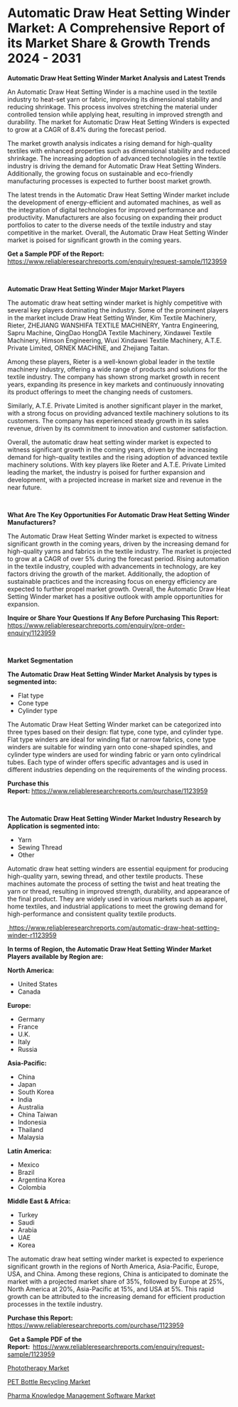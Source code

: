 <p><h1>Automatic Draw Heat Setting Winder Market: A Comprehensive Report of its Market Share & Growth Trends 2024 - 2031</h1></p><p><strong>Automatic Draw Heat Setting Winder Market Analysis and Latest Trends</strong></p>
<p><p>An Automatic Draw Heat Setting Winder is a machine used in the textile industry to heat-set yarn or fabric, improving its dimensional stability and reducing shrinkage. This process involves stretching the material under controlled tension while applying heat, resulting in improved strength and durability. The market for Automatic Draw Heat Setting Winders is expected to grow at a CAGR of 8.4% during the forecast period.</p><p>The market growth analysis indicates a rising demand for high-quality textiles with enhanced properties such as dimensional stability and reduced shrinkage. The increasing adoption of advanced technologies in the textile industry is driving the demand for Automatic Draw Heat Setting Winders. Additionally, the growing focus on sustainable and eco-friendly manufacturing processes is expected to further boost market growth.</p><p>The latest trends in the Automatic Draw Heat Setting Winder market include the development of energy-efficient and automated machines, as well as the integration of digital technologies for improved performance and productivity. Manufacturers are also focusing on expanding their product portfolios to cater to the diverse needs of the textile industry and stay competitive in the market. Overall, the Automatic Draw Heat Setting Winder market is poised for significant growth in the coming years.</p></p>
<p><strong>Get a Sample PDF of the Report:&nbsp;</strong> <a href="https://www.reliableresearchreports.com/enquiry/request-sample/1123959">https://www.reliableresearchreports.com/enquiry/request-sample/1123959</a></p>
<p>&nbsp;</p>
<p><strong>Automatic Draw Heat Setting Winder Major Market Players</strong></p>
<p><p>The automatic draw heat setting winder market is highly competitive with several key players dominating the industry. Some of the prominent players in the market include Draw Heat Setting Winder, Kim Textile Machinery, Rieter, ZHEJIANG WANSHIFA TEXTILE MACHINERY, Yantra Engineering, Sapru Machine, QingDao HongDA Textile Machinery, Xindawei Textile Machinery, Himson Engineering, Wuxi Xindawei Textile Machinery, A.T.E. Private Limited, ORNEK MACHINE, and Zhejiang Taitan.</p><p>Among these players, Rieter is a well-known global leader in the textile machinery industry, offering a wide range of products and solutions for the textile industry. The company has shown strong market growth in recent years, expanding its presence in key markets and continuously innovating its product offerings to meet the changing needs of customers.</p><p>Similarly, A.T.E. Private Limited is another significant player in the market, with a strong focus on providing advanced textile machinery solutions to its customers. The company has experienced steady growth in its sales revenue, driven by its commitment to innovation and customer satisfaction.</p><p>Overall, the automatic draw heat setting winder market is expected to witness significant growth in the coming years, driven by the increasing demand for high-quality textiles and the rising adoption of advanced textile machinery solutions. With key players like Rieter and A.T.E. Private Limited leading the market, the industry is poised for further expansion and development, with a projected increase in market size and revenue in the near future.</p></p>
<p>&nbsp;</p>
<p><strong>What Are The Key Opportunities For Automatic Draw Heat Setting Winder Manufacturers?</strong></p>
<p><p>The Automatic Draw Heat Setting Winder market is expected to witness significant growth in the coming years, driven by the increasing demand for high-quality yarns and fabrics in the textile industry. The market is projected to grow at a CAGR of over 5% during the forecast period. Rising automation in the textile industry, coupled with advancements in technology, are key factors driving the growth of the market. Additionally, the adoption of sustainable practices and the increasing focus on energy efficiency are expected to further propel market growth. Overall, the Automatic Draw Heat Setting Winder market has a positive outlook with ample opportunities for expansion.</p></p>
<p><strong>Inquire or Share Your Questions If Any Before Purchasing This Report:</strong> <a href="https://www.reliableresearchreports.com/enquiry/pre-order-enquiry/1123959">https://www.reliableresearchreports.com/enquiry/pre-order-enquiry/1123959</a></p>
<p>&nbsp;</p>
<p><strong>Market Segmentation</strong></p>
<p><strong>The Automatic Draw Heat Setting Winder Market Analysis by types is segmented into:</strong></p>
<p><ul><li>Flat type</li><li>Cone type</li><li>Cylinder type</li></ul></p>
<p><p>The Automatic Draw Heat Setting Winder market can be categorized into three types based on their design: flat type, cone type, and cylinder type. Flat type winders are ideal for winding flat or narrow fabrics, cone type winders are suitable for winding yarn onto cone-shaped spindles, and cylinder type winders are used for winding fabric or yarn onto cylindrical tubes. Each type of winder offers specific advantages and is used in different industries depending on the requirements of the winding process.</p></p>
<p><strong>Purchase this Report:&nbsp;</strong><a href="https://www.reliableresearchreports.com/purchase/1123959">https://www.reliableresearchreports.com/purchase/1123959</a></p>
<p>&nbsp;</p>
<p><strong>The Automatic Draw Heat Setting Winder Market Industry Research by Application is segmented into:</strong></p>
<p><ul><li>Yarn</li><li>Sewing Thread</li><li>Other</li></ul></p>
<p><p>Automatic draw heat setting winders are essential equipment for producing high-quality yarn, sewing thread, and other textile products. These machines automate the process of setting the twist and heat treating the yarn or thread, resulting in improved strength, durability, and appearance of the final product. They are widely used in various markets such as apparel, home textiles, and industrial applications to meet the growing demand for high-performance and consistent quality textile products.</p></p>
<p><a href="https://www.reliableresearchreports.com/automatic-draw-heat-setting-winder-r1123959">&nbsp;https://www.reliableresearchreports.com/automatic-draw-heat-setting-winder-r1123959</a></p>
<p><strong>In terms of Region, the Automatic Draw Heat Setting Winder Market Players available by Region are:</strong></p>
<p>
    <p> <strong> North America: </strong>
        <ul>
            <li>United States</li>
            <li>Canada</li>
        </ul>
        </p> 
    <p> <strong> Europe: </strong>
        <ul>
            <li>Germany</li>
            <li>France</li>
            <li>U.K.</li>
            <li>Italy</li>
            <li>Russia</li>
        </ul>
        </p> 
    <p> <strong> Asia-Pacific: </strong>
        <ul>
            <li>China</li>
            <li>Japan</li>
            <li>South Korea</li>
            <li>India</li>
            <li>Australia</li>
            <li>China Taiwan</li>
            <li>Indonesia</li>
            <li>Thailand</li>
            <li>Malaysia</li>
        </ul>
        </p> 
    <p> <strong> Latin America: </strong>
        <ul>
            <li>Mexico</li>
            <li>Brazil</li>
            <li>Argentina Korea</li>
            <li>Colombia</li>
        </ul>
        </p> 
    <p> <strong> Middle East & Africa: </strong>
        <ul>
            <li>Turkey</li>
            <li>Saudi</li>
            <li>Arabia</li>
            <li>UAE</li>
            <li>Korea</li>
        </ul>
    </p>
    </p>
<p><p>The automatic draw heat setting winder market is expected to experience significant growth in the regions of North America, Asia-Pacific, Europe, USA, and China. Among these regions, China is anticipated to dominate the market with a projected market share of 35%, followed by Europe at 25%, North America at 20%, Asia-Pacific at 15%, and USA at 5%. This rapid growth can be attributed to the increasing demand for efficient production processes in the textile industry.</p></p>
<p><strong>Purchase this Report: </strong><a href="https://www.reliableresearchreports.com/purchase/1123959">https://www.reliableresearchreports.com/purchase/1123959</a></p>
<p>&nbsp;<strong>Get a Sample PDF of the Report:&nbsp;&nbsp;</strong><a href="https://www.reliableresearchreports.com/enquiry/request-sample/1123959">https://www.reliableresearchreports.com/enquiry/request-sample/1123959</a></p>
<p><strong></strong></p>
<p><p><a href="https://eight-handstand-8fb.notion.site/Phototherapy-Market-Competitive-Analysis-Market-Trends-and-Forecast-to-2031-38873282611f4c3983035cee26cbcf3c">Phototherapy Market</a></p><p><a href="https://skillful-vermicelli-b89.notion.site/PET-Bottle-Recycling-Market-Research-Report-Its-History-and-Forecast-2024-to-2031-e5de107e42cd4ea3b70deb5c6f5c7b1f">PET Bottle Recycling Market</a></p><p><a href="https://simplistic-meeting-7ee.notion.site/Pharma-Knowledge-Management-Software-Market-Focuses-on-Market-Share-Size-and-Projected-Forecast-Til-52a3efb02e944833bfeeba28a7fe6973">Pharma Knowledge Management Software Market</a></p></p>